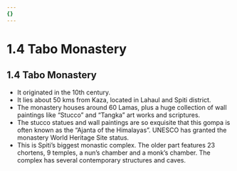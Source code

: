 ```yaml
---
{}
---
```

   
# 1.4 Tabo Monastery   
## 1.4 Tabo Monastery   
* It originated in the 10th century.   
* It lies about 50 kms from Kaza, located in Lahaul and Spiti district.   
* The monastery houses around 60 Lamas, plus a huge collection of wall paintings like “Stucco” and “Tangka” art works and scriptures.   
* The stucco statues and wall paintings are so exquisite that this gompa is often known as the “Ajanta of the Himalayas”. UNESCO has granted the monastery World Heritage Site status.   
* This is Spiti’s biggest monastic complex. The older part features 23 chortens, 9 temples, a nun’s chamber and a monk’s chamber. The complex has several contemporary structures and caves.
